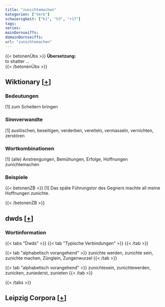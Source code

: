 ```yaml
---
title: "zunichtemachen"
kategorien: ["Verb"]
schwierigkeit: ["k1", "h3", "r17"]
tags:
series:
mainDornseiffs:
domainDornseiffs:
url: "zunichtemachen"
---
```


{{< betonenÜbs >}}
**Übersetzung:**  
to shatter ...  
{{< /betonenÜbs >}}

## Wiktionary [[+](https://de.wiktionary.org/wiki/zunichtemachen)]

### Bedeutungen
[1] zum Scheitern bringen  

### Sinnverwandte
[1] auslöschen, beseitigen, verderben, vereiteln, vermasseln, vernichten, zerstören  

### Wortkombinationen
[1] (alle) Anstrengungen, Bemühungen, Erfolge, Hoffnungen zunichtemachen  

### Beispiele
{{< betonenZB >}}
[1] Das späte Führungstor des Gegners machte all meine Hoffnungen zunichte.  

{{< /betonenZB >}}


## dwds [[+](https://www.dwds.de/wb/zunichtemachen)]

### Wortinformation
{{< tabs "Dwds" >}}
{{< tab "Typische Verbindungen" >}}
{{< /tab >}}

{{< tab "alphabetisch vorangehend" >}}
zunichte werden, zunichte sein, zunichte machen, Zünglein, Zungenwurzel
{{< /tab >}}

{{< tab "alphabetisch vorangehend" >}}
zunichtesein, zunichtewerden, zunicken, zuniederst, zunieten
{{< /tab >}}

{{< /tabs >}}

## Leipzig Corpora [[+](https://corpora.uni-leipzig.de/en/res?word=zunichtemachen&corpusId=deu_newscrawl-public_2018)]

